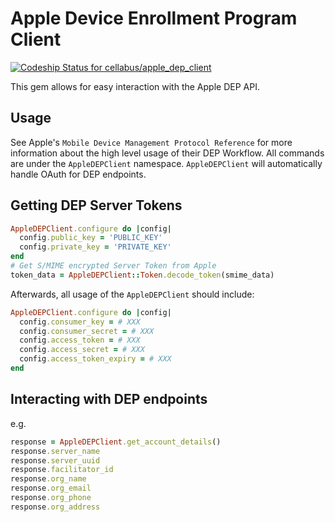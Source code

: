 # Apple Device Enrollment Program Client

[ ![Codeship Status for cellabus/apple_dep_client](https://codeship.com/projects/c0524f60-c7a7-0132-b06e-4a390261e3f5/status?branch=master)](https://codeship.com/projects/74982)

This gem allows for easy interaction with the Apple DEP API.

## Usage

See Apple's `Mobile Device Management Protocol Reference` for more information
about the high level usage of their DEP Workflow.  All commands are under the
`AppleDEPClient` namespace.  `AppleDEPClient` will
automatically handle OAuth for DEP endpoints.

## Getting DEP Server Tokens

```ruby
AppleDEPClient.configure do |config|
  config.public_key = 'PUBLIC_KEY'
  config.private_key = 'PRIVATE_KEY'
end
# Get S/MIME encrypted Server Token from Apple
token_data = AppleDEPClient::Token.decode_token(smime_data)
```

Afterwards, all usage of the `AppleDEPClient` should include:

```ruby
AppleDEPClient.configure do |config|
  config.consumer_key = # XXX
  config.consumer_secret = # XXX
  config.access_token = # XXX
  config.access_secret = # XXX
  config.access_token_expiry = # XXX
end
```

## Interacting with DEP endpoints

e.g.

```ruby
response = AppleDEPClient.get_account_details()
response.server_name
response.server_uuid
response.facilitator_id
response.org_name
response.org_email
response.org_phone
response.org_address
```
